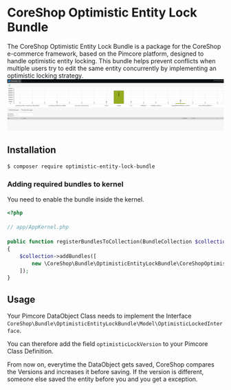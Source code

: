 # CoreShop Optimistic Entity Lock Bundle

The CoreShop Optimistic Entity Lock Bundle is a package for the CoreShop e-commerce framework, based on the Pimcore platform, designed to handle optimistic entity locking. This bundle helps prevent conflicts when multiple users try to edit the same entity concurrently by implementing an optimistic locking strategy.
![Messenger](img/messenger.png)

## Installation
```bash
$ composer require optimistic-entity-lock-bundle
```

### Adding required bundles to kernel
You need to enable the bundle inside the kernel.

```php
<?php

// app/AppKernel.php

public function registerBundlesToCollection(BundleCollection $collection)
{
    $collection->addBundles([
        new \CoreShop\Bundle\OptimisticEntityLockBundle\CoreShopOptimisticEntityLockBundle(),
    ]);
}
```

## Usage

Your Pimcore DataObject Class needs to implement the Interface `CoreShop\Bundle\OptimisticEntityLockBundle\Model\OptimisticLockedInterface`.

You can therefore add the field `optimisticLockVersion` to your Pimcore Class Definition.

From now on, everytime the DataObject gets saved, CoreShop compares the Versions and increases it before saving. If the version is different, someone else saved the entity before you and you get a exception.